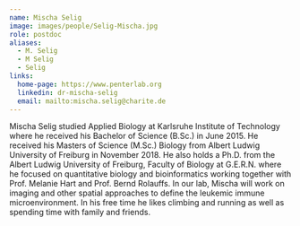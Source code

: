 ```yaml
---
name: Mischa Selig
image: images/people/Selig-Mischa.jpg
role: postdoc
aliases:
  - M. Selig
  - M Selig
  - Selig
links:
  home-page: https://www.penterlab.org
  linkedin: dr-mischa-selig
  email: mailto:mischa.selig@charite.de
---
```


Mischa Selig studied Applied Biology at Karlsruhe Institute of Technology where he received his Bachelor of Science (B.Sc.) in June 2015.
He received his Masters of Science (M.Sc.) Biology from Albert Ludwig University of Freiburg in November 2018.
He also holds a Ph.D. from the Albert Ludwig University of Freiburg, Faculty of Biology at G.E.R.N. where he focused on quantitative biology and bioinformatics 
working together with Prof. Melanie Hart and Prof. Bernd Rolauffs.
In our lab, Mischa will work on imaging and other spatial approaches to define the leukemic immune microenvironment.
In his free time he likes climbing and running as well as spending time with family and friends. 
